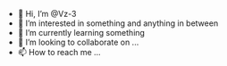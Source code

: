 - 👋 Hi, I’m @Vz-3
- 👀 I’m interested in something and anything in between
- 🌱 I’m currently learning something
- 💞️ I’m looking to collaborate on ...
- 📫 How to reach me ...

<!---
Vz-3/Vz-3 is a ✨ special ✨ repository because its `README.md` (this file) appears on your GitHub profile.
You can click the Preview link to take a look at your changes.
--->
